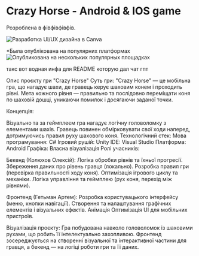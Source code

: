# Crazy Horse - Android & IOS game
Розроблена в фівфівфівфів.

![Разработка UI/UX дизайна в Canva](https://github.com/Kolyhov/Horse_android/blob/main/IMAGE%202025-02-09%2013%3A49%3A20.jpg)

*Была опублікована на популярних платформах
![Опубликована на нескольких популярных площадках](https://github.com/Kolyhov/Horse_android/blob/main/asd.png)



такс вот водная инфа для README которую дал чат гпт 


Опис проєкту гри "Crazy Horse"
Суть гри:
"Crazy Horse" — це мобільна гра, що нагадує шахи, де гравець керує шаховим конем і проходить рівні. Мета кожного рівня — правильно та послідовно переміщати коня по шаховій дошці, уникаючи помилок і досягаючи заданої точки.

Концепція:

Візуально та за геймплеєм гра нагадує логічну головоломку з елементами шахів.
Гравець повинен обмірковувати свої ходи наперед, дотримуючись правил руху шахового коня.
Технологічний стек:
Мова програмування: C#
Ігровий рушій: Unity
IDE: Visual Studio
Платформа: Android
Графіка: Власна візуалізація
Ролі учасників:

Бекенд (Колюхов Олексій):
Логіка обробки рівнів та їхньої прогресії.
Збереження даних про рівень гравця (локально).
Розробка правил гри (перевірка правильності ходу коня).
Оптимізація ігрового циклу та механіки.
Логіка управління та геймплею (рух коня, перехід між рівнями).

Фронтенд (Гетьман Артем):
Розробка користувацького інтерфейсу (меню, кнопки навігації).
Створення та налаштування графічних елементів і візуальних ефектів.
Анімація
Оптимізація UI для мобільних пристроїв.

Візуалізація проєкту:
Гра побудована навколо головоломок із шаховими рухами, що робить її інтелектуально захопливою. Фронтенд зосереджується на створенні візуальної та інтерактивної частини для гравця, а бекенд — на логіці роботи гри та її даних.
